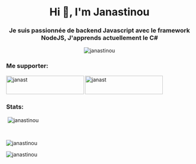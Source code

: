 <h1 align="center">Hi 👋, I'm Janastinou</h1>
<h3 align="center">Je suis passionnée de backend Javascript avec le framework NodeJS, J'apprends actuellement le C#</h3>

<p align="center"> <img src="https://komarev.com/ghpvc/?username=fghnuofenogbzzrgbgbrgbgbg&label=Profile%20views&color=0e75b6&style=flat" alt="janastinou" /> </p>

<h3 align="left">Me supporter:</h3>
<p><a href="https://www.buymeacoffee.com/janast"> <img align="left" src="https://cdn.buymeacoffee.com/buttons/v2/default-yellow.png" height="50" width="210" alt="janast" /></a></p>
<p><a href="https://ko-fi.com//janast"> <img align="left" src="https://www.carsten-john.de/Bilder/BuyMeACoffee_blue.png" height="50" width="210" alt="janast" /></a></p><br>
<br><br>

<h3 align="left">Stats:</h3>

<p>&nbsp;<img align="center" src="https://github-readme-stats.vercel.app/api?username=janastinou&show_icons=true&locale=fr" alt="janastinou" /></p><br>
<p><img align="center" src="https://github-readme-streak-stats.herokuapp.com/?user=janastinou&" alt="janastinou" /></p>
<p><img align="left" src="https://github-readme-stats.vercel.app/api/top-langs?username=janastinou&show_icons=true&locale=en&layout=compact" alt="janastinou" /></p>
